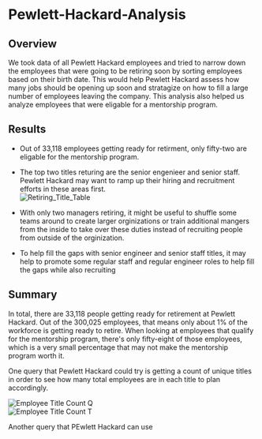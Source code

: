 # Pewlett-Hackard-Analysis

## Overview</br>

We took data of all Pewlett Hackard employees and tried to narrow down the employees that were going to be retiring soon by sorting employees based on their birth date. This would help Pewlett Hackard assess how many jobs should be opening up soon and stratagize on how to fill a large number of employees leaving the company. This analysis also helped us analyze employees that were eligable for a mentorship program.

## Results</br>

* Out of 33,118 employees getting ready for retirment, only fifty-two are eligable for the mentorship program. </br>

* The top two titles returing are the senior engenieer and senior staff. Pewlett Hackard may want to ramp up their hiring and recruitment efforts in these areas first.</br>
![Retiring_Title_Table](https://user-images.githubusercontent.com/94804527/153519957-ba8e03b9-a17d-4d0c-a89d-4d71944529a5.png)</br>

* With only two managers retiring, it might be useful to shuffle some teams around to create larger orginizations or train additional mangers from the inside to take over these duties instead of recruiting people from outside of the orginization.</br>

* To help fill the gaps with senior engineer and senior staff titles, it may help to promote some regular staff and regular engineer roles to help fill the gaps while also recruiting 

## Summary</br>

In total, there are 33,118 people getting ready for retirement at Pewlett Hackard. Out of the 300,025 employees, that means only about 1% of the workforce is getting ready to retire. When looking at employees that qualify for the mentorship program, there's only fifty-eight of those employees, which is a very small percentage that may not make the mentorship program worth it.</br>

One query that Pewlett Hackard could try is getting a count of unique titles in order to see how many total employees are in each title to plan accordingly. 

![Employee Title Count Q](https://user-images.githubusercontent.com/94804527/153523640-c1e02a46-8f1b-4240-b55e-2e912625c15f.png)</br>
![Employee Title Count T](https://user-images.githubusercontent.com/94804527/153523681-0ee284f7-c2d4-489c-8060-336ca28d0091.png)</br>

Another query that PEwlett Hackard can use 
